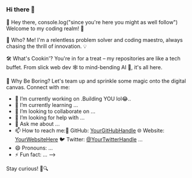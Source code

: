 ### Hi there 👋
👋 Hey there, console.log("since you're here you might as well follow") Welcome to my coding realm! 🚀

🌟 Who? Me!
I'm a relentless problem solver and coding maestro, always chasing the thrill of innovation. 💡

🛠️ What's Cookin'?
You're in for a treat – my repositories are like a tech buffet. From slick web dev 🕸️ to mind-bending AI 🤖, it's all here.

🌌 Why Be Boring?
Let's team up and sprinkle some magic onto the digital canvas. Connect with me:

- 🔭 I’m currently working on .Building YOU lol😂..
- 🌱 I’m currently learning ...
- 👯 I’m looking to collaborate on ...
- 🤔 I’m looking for help with ...
- 💬 Ask me about ...
- 📫 How to reach me:🐙 GitHub: [YourGitHubHandle](https://github.com/Smilez21)
🌐 Website: [YourWebsiteHere](https://1virtuous-portfolio.netlify.app)
🐦 Twitter: [@YourTwitterHandle](https://https://twitter.com/home) ...
- 😄 Pronouns: ...
- ⚡ Fun fact: ...
-->

Stay curious! 🌈🔍

<!--
**Smilez21/Smilez21** is a ✨ _special_ ✨ repository because its `README.md` (this file) appears on your GitHub profile.

Here are some ideas to get you started:

- 🔭 I’m currently working on .Building YOU lol😂..
- 🌱 I’m currently learning ...
- 👯 I’m looking to collaborate on ...
- 🤔 I’m looking for help with ...
- 💬 Ask me about ...
- 📫 How to reach me:🐙 GitHub: [YourGitHubHandle](https://github.com/Smilez21)
🌐 Website: [YourWebsiteHere](https://1virtuous-portfolio.netlify.app)
🐦 Twitter: [@YourTwitterHandle](https://https://twitter.com/home) ...
- 😄 Pronouns: ...
- ⚡ Fun fact: ...
-->
